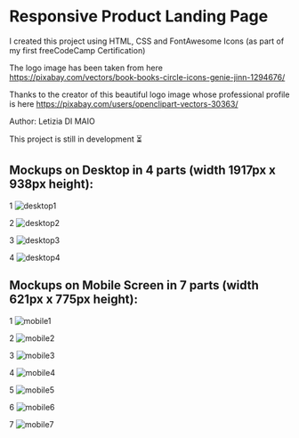 # Responsive Product Landing Page

I created this project using HTML, CSS and FontAwesome Icons
(as part of my first freeCodeCamp Certification)

The logo image has been taken from here 
https://pixabay.com/vectors/book-books-circle-icons-genie-jinn-1294676/

Thanks to the creator of this beautiful logo image whose professional profile is here https://pixabay.com/users/openclipart-vectors-30363/

Author: Letizia DI MAIO

This project is still in development ⏳ 

## Mockups on Desktop in 4 parts (width 1917px x 938px height):

1
![desktop1](https://user-images.githubusercontent.com/109817389/236633909-eaef9dec-7e2f-4778-b469-4177c39e109d.JPG)

2
![desktop2](https://user-images.githubusercontent.com/109817389/236633925-2dfba84e-61d0-4192-b561-0e580770cb85.JPG)

3 
![desktop3](https://user-images.githubusercontent.com/109817389/236633994-fcd3b013-3ddf-49d7-be05-e2c8dda87aeb.JPG)

4
![desktop4](https://user-images.githubusercontent.com/109817389/236634012-a7e87580-cf55-448a-abbb-b342d3ae363d.JPG)

## Mockups on Mobile Screen in 7 parts (width 621px x 775px height):

1
![mobile1](https://user-images.githubusercontent.com/109817389/236634112-f0d1dccc-4334-46a8-89ab-29262c03c8a9.JPG)

2
![mobile2](https://user-images.githubusercontent.com/109817389/236634128-c90cd1f8-bf66-4204-b779-75a5c306f00b.JPG)

3
![mobile3](https://user-images.githubusercontent.com/109817389/236634148-f186a37c-70d9-4f4f-a829-7a6bea8baea4.JPG)

4
![mobile4](https://user-images.githubusercontent.com/109817389/236634165-d74c0a5c-9af0-4eb0-b82b-7ec4d1566917.JPG)

5
![mobile5](https://user-images.githubusercontent.com/109817389/236634172-bb5542f0-ea03-470f-addf-756f8fbe37f7.JPG)

6
![mobile6](https://user-images.githubusercontent.com/109817389/236634183-9d383083-d29b-4448-9ddd-3a99c3cad6cb.JPG)

7
![mobile7](https://user-images.githubusercontent.com/109817389/236634190-e502769a-daef-4a58-a12e-eb50bf4bede2.JPG)





